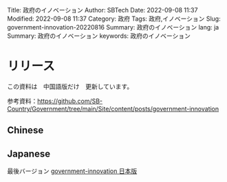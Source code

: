 Title: 政府のイノベーション
Author: SBTech
Date: 2022-09-08 11:37
Modified: 2022-09-08 11:37
Category: 政府
Tags: 政府,イノベーション
Slug: government-innovation-20220816
Summary: 政府のイノベーション
lang: ja
Summary: 政府のイノベーション
keywords: 政府のイノベーション




# リリース

この資料は　中国語版だけ　更新しています。  
  
参考資料：<https://github.com/SB-Country/Government/tree/main/Site/content/posts/government-innovation>  

  
## Chinese
  



  
## Japanese
  
最後バージョン
[government-innovation 日本版]({attach}government-innovation/government-innovation_Ja.pptx)
  